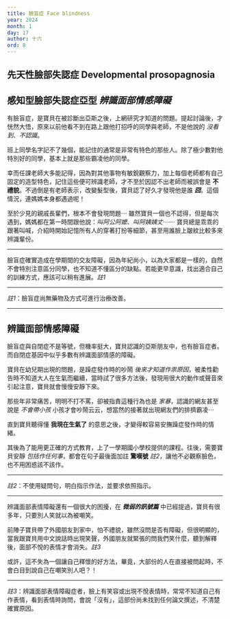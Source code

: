 ```yaml
---
title: 臉盲症 Face blindness
year: 2024
month: 1
day: 17
author: 十六
ord: 8
---
```


## 先天性臉部失認症 Developmental prosopagnosia
## 感知型臉部失認症亞型 _辨識面部情感障礙_

有臉盲症，是寶貝在被診斷出亞斯之後，上網研究才知道的問題。提起討論後，才恍然大悟，原來以前他看不到在路上跟他打招呼的同學與老師，不是他說的 _沒看到_、_不認識_。

班上同學名字記不了幾個，能記住的通常是非常有特色的那些人。除了極少數對他特別好的同學，基本上就是那些霸凌他的同學。

幸而任課老師大多能記得，因為對其他事物有敏銳觀察力，加上每個老師都有自己固定的造型特色，記住這些便可辨識老師，才不至於因認不出老師而被誤會是 __不禮貌__。不過倒是有老師表示，改變髮型後，寶貝認了好久才發現他是誰 **_囧_**。這個情況，連媽媽本身都遇過呢！

至於少見的親戚長輩們，根本不會發現問題⋯
雖然寶貝一個也不認得，但是每次遇到，媽媽都在第一時間跟他說：_叫阿公阿嬤_、_叫阿姨姨丈_⋯⋯ 寶貝總是乖乖的跟著叫喊，介紹時開始記憶所有人的穿著打扮等細節，甚至用誰臉上皺紋比較多來辨識輩份。

---

臉盲症確實造成在學期間的交友障礙，因為年紀尚小，以為大家都是一樣的，自然不會特別注意區分同學，也不知道不懂區分的缺點。若能更早意識，找出適合自己的訓練方式，應該可以稍有進展。_註1_

---

_註1_：臉盲症尚無藥物及方式可進行治療改善。

---

## 辨識面部情感障礙

臉盲症與自閉症不是等號，但機率挺大，寶貝認識的亞斯朋友中，也有臉盲症者。
而自閉症基因中似乎多數有辨識面部情感的障礙。

寶貝在幼兒期出現的問題，是躁症發作時的吵鬧 _後來才知道作祟原因_，被柔性勸告時不知道大人在生氣而繼續，當時試了很多方法後，發現用很大的動作或聲音來引起注意，寶貝就會慢慢安靜下來。

那些年非常痛苦，明明不打不罵，卻被指責這種行為也是 _家暴_，認識的網友甚至說是 _不會帶小孩_ 小孩才會吵鬧云云，想當然的接著就出現網友們的排擠霸凌⋯ 

直到寶貝聽得懂 __我現在生氣了__ 的意思之後，才變得較容易安撫躁症發作時的情緒。

其後為了能用更正確的方式教育，上了一學期國小學校提供的課程。往後，需要寶貝安靜 _包括作任何事_，都會在句子最後面加註 __驚嘆號__ _註2_，讓他不必觀察臉色，也不用困惑該不該作。

---

_註2_：不使用疑問句，明白指示作法，並要求依照指示。

---

辨識面部表情障礙還有一個很大的困擾，在 **_微弱的訊號篇_** 中已經提過，寶貝有很多年，只要別人笑就以為被嘲笑。

前陣子寶貝帶了外國朋友到家中，怕不禮貌，雖然沒問是否有障礙，但很明顯的，當我跟寶貝用中文說話時出現笑聲，外國朋友就緊張的問我們笑什麼，聽到解釋後，面部不悅的表情才會消失。_註3_

或許，這不失為一個讓自己釋懷的好方法，畢竟，大部份的人在直接被問起時，不會白目到說自己在嘲笑別人吧？！

---

_註3_：辨識面部表情障礙症者，臉上有笑容或出現不悅表情時，常常不知道自己有作表情，看到表情時詢問，會說「沒有」，這部份尚未找到任何論文撰述，不清楚確實原因。